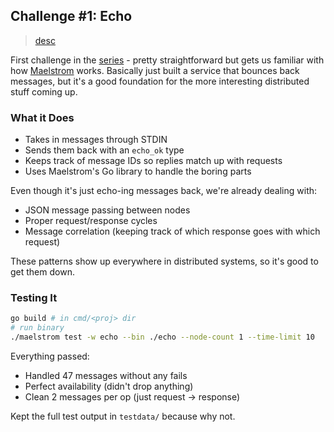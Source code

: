 ## Challenge #1: Echo

> [desc](https://fly.io/dist-sys/1/)

First challenge in the [series](https://fly.io/dist-sys/) - pretty straightforward but gets us familiar with how [Maelstrom](https://github.com/jepsen-io/maelstrom) works. Basically just built a service that bounces back messages, but it's a good foundation for the more interesting distributed stuff coming up.

### What it Does
- Takes in messages through STDIN
- Sends them back with an `echo_ok` type
- Keeps track of message IDs so replies match up with requests
- Uses Maelstrom's Go library to handle the boring parts

Even though it's just echo-ing messages back, we're already dealing with:
- JSON message passing between nodes
- Proper request/response cycles
- Message correlation (keeping track of which response goes with which request)

These patterns show up everywhere in distributed systems, so it's good to get them down.

### Testing It
```bash
go build # in cmd/<proj> dir
# run binary
./maelstrom test -w echo --bin ./echo --node-count 1 --time-limit 10
```

Everything passed:
- Handled 47 messages without any fails
- Perfect availability (didn't drop anything)
- Clean 2 messages per op (just request -> response)

Kept the full test output in `testdata/` because why not.